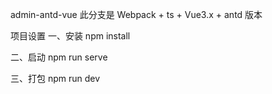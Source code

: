 admin-antd-vue
此分支是 Webpack + ts + Vue3.x + antd 版本

项目设置
一、安装
npm install

二、启动
npm run serve

三、打包
npm run dev